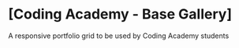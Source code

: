 # [Coding Academy - Base Gallery]
A responsive portfolio grid to be used by Coding Academy students

